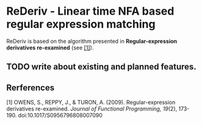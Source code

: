 
# ReDeriv - Linear time NFA based regular expression matching

ReDeriv is based on the algorithm presented in __Regular-expression derivatives re-examined__ (see [[1]](#1)).

## TODO write about existing and planned features.

## Rerferences

[1] OWENS, S., REPPY, J., & TURON, A. (2009). Regular-expression derivatives re-examined. <i>Journal of Functional Programming,</i> <i>19</i>(2), 173-190. doi:10.1017/S0956796808007090
